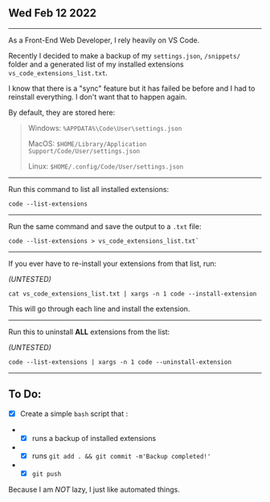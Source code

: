 ## Wed Feb 12 2022

---

As a Front-End Web Developer, I rely heavily on VS Code.

Recently I decided to make a backup of my `settings.json`, `/snippets/` folder and a generated list of my installed extensions `vs_code_extensions_list.txt`.

I know that there is a "sync" feature but it has failed be before and I had to reinstall everything. I don't want that to happen again.

By default, they are stored here:

> Windows: `%APPDATA%\Code\User\settings.json`
>
> MacOS: `$HOME/Library/Application Support/Code/User/settings.json`
>
> Linux: `$HOME/.config/Code/User/settings.json`

---

Run this command to list all installed extensions:

    code --list-extensions

---

Run the same command and save the output to a `.txt` file:

    code --list-extensions > vs_code_extensions_list.txt`

---

If you ever have to re-install your extensions from that list, run:

_(UNTESTED)_

    cat vs_code_extensions_list.txt | xargs -n 1 code --install-extension

This will go through each line and install the extension.

---

Run this to uninstall **ALL** extensions from the list:

_(UNTESTED)_

    code --list-extensions | xargs -n 1 code --uninstall-extension

---

## To Do:

-   [x] Create a simple `bash` script that :
-   -   [x] runs a backup of installed extensions
-   -   [x] runs `git add . && git commit -m'Backup completed!'`
-   -   [x] `git push`

Because I am _NOT_ lazy, I just like automated things.
